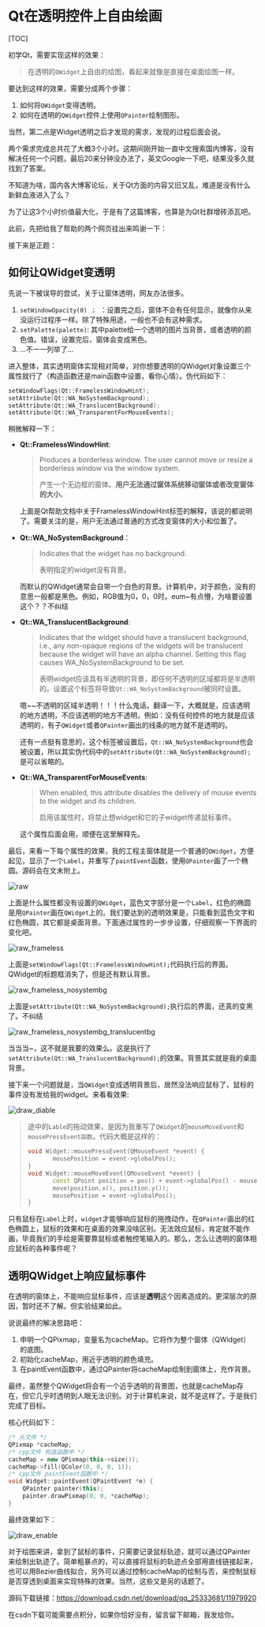 # Qt在透明控件上自由绘画

[TOC]

初学Qt，需要实现这样的效果：

> 在透明的`QWidget`上自由的绘图，看起来就像是直接在桌面绘图一样。

要达到这样的效果，需要分成两个步骤：

1. 如何将`QWidget`变得透明。
2. 如何在透明的`QWidget`控件上使用`QPainter`绘制图形。

当然，第二点是Widget透明之后才发现的需求，发现的过程后面会说。

两个需求完成总共花了大概3个小时。这期间刚开始一直中文搜索国内博客，没有解决任何一个问题。最后20来分钟没办法了，英文Google一下吧，结果没多久就找到了答案。

不知道为啥，国内各大博客论坛，关于Qt方面的内容又旧又乱，难道是没有什么新鲜血液进入了么？

为了让这3个小时价值最大化，于是有了这篇博客，也算是为Qt社群增砖添瓦吧。

此前，先把给我了帮助的两个网页挂出来鸣谢一下：

[关于透明Widget的]: https://stackoverflow.com/questions/25466030/make-qwidget-transparent/30596357#30596357



[Qt centre（关于透明绘制的）]: https://www.qtcentre.org/threads/36155-Freehand-drawing-on-transparent-widget

接下来是正题：

## 如何让QWidget变透明

先说一下被误导的尝试，关于让窗体透明，网友办法很多。

1.  `setWindowOpacity(0) ； `：设置完之后，窗体不会有任何显示，就像你从来没运行过程序一样。除了特殊用途，一般也不会有这种需求。
2. `setPalette(palette)`: 其中palette给一个透明的图片当背景，或者透明的颜色值。错误，设置完后，窗体会变成黑色。
3. ...不一一列举了...

进入整体，其实透明窗体实现相对简单，对你想要透明的QWidget对象设置三个属性就行了（构造函数还是main函数中设置，看你心情）。伪代码如下：

```C++
setWindowFlags(Qt::FramelessWindowHint);
setAttribute(Qt::WA_NoSystemBackground);
setAttribute(Qt::WA_TranslucentBackground);
setAttribute(Qt::WA_TransparentForMouseEvents);
```

稍微解释一下：

* **Qt::FramelessWindowHint**:

  > Produces a borderless window. The user cannot move or resize a borderless window via the window system.
  >
  > 产生一个无边框的窗体。**用户无法通过窗体系统移动窗体或者改变窗体的大小**。

  上面是Qt帮助文档中关于FramelessWindowHint标签的解释，该说的都说明了。需要关注的是，用户无法通过普通的方式改变窗体的大小和位置了。

* **Qt::WA_NoSystemBackground**：

  > Indicates that the widget has no background.
  >
  > 表明指定的widget没有背景。
  
  而默认的QWidget通常会自带一个白色的背景。计算机中，对于颜色，没有的意思一般都是黑色。例如，RGB值为0，0，0时。eum~有点懵，为啥要设置这个？？不纠结
  
* **Qt::WA_TranslucentBackground**:

  > Indicates that the widget should have a translucent background, i.e., any non-opaque regions of the widgets will be translucent because the widget will have an alpha channel. Setting this flag causes WA_NoSystemBackground to be set.
  >
  > 表明widget应该具有半透明的背景，即任何不透明的区域都将是半透明的。设置这个标签将导致`Qt::WA_NoSystemBackground`被同时设置。

  嗯~~不透明的区域半透明！！！什么鬼话。翻译一下，大概就是，应该透明的地方透明，不应该透明的地方不透明，例如：没有任何控件的地方就是应该透明的，有子`QWidget`或者`QPainter`画出的线条的地方就不是透明的。

  还有一点挺有意思的，这个标签被设置后，`Qt::WA_NoSystemBackground`也会被设置，所以其实伪代码中的`setAttribute(Qt::WA_NoSystemBackground);`是可以省略的。

* **Qt::WA_TransparentForMouseEvents**:

  > When enabled, this attribute disables the delivery of mouse events to the widget and its children.
  >
  > 启用该属性时，将禁止想widget和它的子widget传递鼠标事件。

  这个属性后面会用，顺便在这里解释先。

最后，来看一下每个属性的效果，我的工程主窗体就是一个普通的`QWidget`，方便起见，显示了一个`Label`，并重写了`paintEvent`函数，使用`QPainter`画了一个椭圆。源码会在文末附上。

![raw](raw.PNG)

上面是什么属性都没有设置的`QWidget`，蓝色文字部分是一个`Label`，红色的椭圆是用`QPainter`画在`QWidget`上的。我们要达到的透明效果是，只能看到蓝色文字和红色椭圆，其它都是桌面背景。下面通过属性的一步步设置，仔细观察一下界面的变化吧。

![raw_frameless](raw_frameless.PNG)

上面是`setWindowFlags(Qt::FramelessWindowHint);`代码执行后的界面。QWidget的标题框消失了，但是还有默认背景。

![raw_frameless_nosystembg](raw_frameless_nosystembg.PNG)

上面是`setAttribute(Qt::WA_NoSystemBackground);`执行后的界面，还真的变黑了。不纠结

![raw_frameless_nosystembg_translucentbg](C:\Users\likeshuo\Desktop\Blog\无边框\raw_frameless_nosystembg_translucentbg.PNG)

当当当~，这不就是我要的效果么。这是执行了`setAttribute(Qt::WA_TranslucentBackground);`的效果。背景其实就是我的桌面背景。

接下来一个问题就是，当`QWidget`变成透明背景后，居然没法响应鼠标了，鼠标的事件没有发给我的widget。来看看效果:

![draw_diable](draw_diable.gif)

> 途中的`Lable`的拖动效果，是因为我重写了`QWidget`的`mouseMoveEvent`和`mousePressEvent函数`。代码大概是这样的：
>
> ```c++
> void Widget::mousePressEvent(QMouseEvent *event) {
>        mousePosition = event->globalPos();
> }
> void Widget::mouseMoveEvent(QMouseEvent *event) {
>        const QPoint position = pos() + event->globalPos() - mousePosition;
>        move(position.x(), position.y());
>        mousePosition = event->globalPos();
> }
> ```

只有鼠标在`Label`上时，`widget`才能够响应鼠标的拖拽动作，在`QPainter`画出的红色椭圆上，鼠标的效果和在桌面的效果没啥区别。无法效应鼠标，肯定就不能作画，毕竟我们的手绘是需要靠鼠标或者触控笔输入的。那么，怎么让透明的窗体相应鼠标的各种事件呢？

## 透明QWidget上响应鼠标事件

在透明的窗体上，不能响应鼠标事件，应该是**透明**这个因素造成的。更深层次的原因，暂时还不了解。但实验结果如此。

说说最终的解决思路吧：

1.  申明一个QPixmap，变量名为cacheMap。它将作为整个窗体（QWidget）的底图。
2. 初始化cacheMap，用近乎透明的颜色填充。
3. 在paintEvent函数中，通过QPainter将cacheMap绘制到窗体上，充作背景。

最终，虽然整个QWidget将会有一个近乎透明的背景图，也就是cacheMap存在，但它几乎时透明到人眼无法识别。对于计算机来说，就不是这样了。于是我们完成了目标。

核心代码如下：

```c++
/* 头文件 */    
QPixmap *cacheMap;
/* cpp文件 构造函数中 */       
cacheMap = new QPixmap(this->size());
cacheMap->fill(QColor(0, 0, 0, 1));
/* cpp文件 paintEvent函数中 */     
void Widget::paintEvent(QPaintEvent *e) {
    QPainter painter(this);
    painter.drawPixmap(0, 0, *cacheMap);
}
```

最终效果如下：

![draw_enable](draw_enable.gif)

对于绘图来讲，拿到了鼠标的事件，只需要记录鼠标轨迹，就可以通过QPainter来绘制出轨迹了。简单粗暴点的，可以直接将鼠标的轨迹点全部用直线链接起来，也可以用Bezier曲线拟合，另外可以通过控制cacheMap的绘制与否，来控制鼠标是否穿透到桌面来实现特殊的效果。当然，这些又是另的话题了。

源码下载链接：https://download.csdn.net/download/qq_25333681/11979920

在csdn下载可能需要点积分，如果你恰好没有，留言留下邮箱，我发给你。
